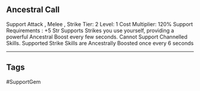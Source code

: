 ## Ancestral Call
Support
Attack , Melee , Strike
Tier: 2
Level: 1
Cost Multiplier: 120%
Support Requirements : +5 Str
Supports Strikes you use yourself, providing a powerful Ancestral Boost every few seconds. Cannot Support Channelled Skills.
Supported Strike Skills are Ancestrally Boosted once every 6 seconds

---
## Tags
#SupportGem
